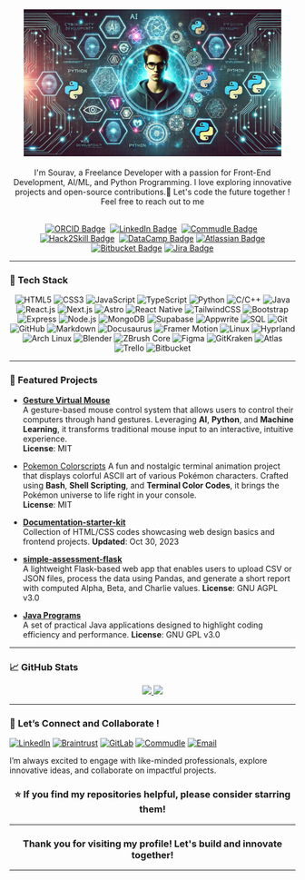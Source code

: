 <div align="center">
	<a href="https://tinyurl.com/257vmnj4" target="_blank">
		<img src="images/github.png" alt="Sourav Ishan" height="50%" width="90%" />
	</a>
</div>
<br/>
<div align="center">
	I'm Sourav, a Freelance Developer with a passion for Front-End Development, AI/ML, and Python Programming. I love exploring innovative projects and open-source contributions.🚀 Let's code the future together !
 <br>Feel free to reach out to me 
</div>

<br>

<p align="center">
	<a href="https://www.orcid.org/0009-0003-4700-6581" target="_blank"><img src="https://img.shields.io/badge/ORCID-0009--0003--4700--6581-%230076D6?style=for-the-badge&logo=orcid&logoColor=white" alt="ORCID Badge"/></a>&nbsp;
	<a href="https://www.linkedin.com/in/sourav-sourav-585b69208" target="_blank"><img src="https://img.shields.io/badge/LinkedIn-Sourav_Ishan-%230A66C2?style=for-the-badge&logo=linkedin&logoColor=white" alt="LinkedIn Badge"/></a>&nbsp;
	<a href="https://www.commudle.com/users/Sourav74511" target="_blank"><img src="https://img.shields.io/badge/Commudle-Sourav74511-%230D0D0D?style=for-the-badge&logo=commudle&logoColor=white" alt="Commudle Badge"/></a>&nbsp;
	<a href="https://vision.hack2skill.com/dashboard/user_private_profile/about?userId=6715dbdd6b04b3b58f68d14d&isEdit=true&tabIndex=about&utm_source=h2shomepage&utm_medium=h2shomepage" target="_blank"><img src="https://img.shields.io/badge/Hack2Skill-%23F9A825?style=for-the-badge&logo=hackster&logoColor=white" alt="Hack2Skill Badge" /></a>&nbsp;
	<a href="https://www.datacamp.com/portfolio/darkeyexcode" target="_blank"><img src="https://img.shields.io/badge/DataCamp-DarkeyExCode-%233D74E4?style=for-the-badge&logo=datacamp&logoColor=white" alt="DataCamp Badge" /></a>
    <a href="https://team.atlassian.com/your-work?cloudId=82d49f09-eeb4-465d-9163-ac2a61b31af5" target="_blank"><img src="https://img.shields.io/badge/Atlassian-Profile-%230A66C2?style=for-the-badge&logo=atlassian&logoColor=white" alt="Atlassian Badge" /></a>
    <a href="https://bitbucket.org/" target="_blank"><img src="https://img.shields.io/badge/Bitbucket-Profile-%230A66C2?style=for-the-badge&logo=bitbucket&logoColor=white" alt="Bitbucket Badge" /></a>
    <a href="https://www.atlassian.com/software/jira" target="_blank"><img src="https://img.shields.io/badge/Jira-Dashboard-%230A66C2?style=for-the-badge&logo=jira&logoColor=white" alt="Jira Badge" /></a>

</p>

---

### 🔧 Tech Stack
<p align="center">
	<img alt="HTML5" src="https://img.shields.io/badge/html5-%23fca9ae.svg?style=for-the-badge&logo=html5&logoColor=140200"/>
	<img alt="CSS3" src="https://img.shields.io/badge/css3-%23ffd2ce.svg?style=for-the-badge&logo=css3&logoColor=140200"/>
	<img alt="JavaScript" src="https://img.shields.io/badge/javascript-%23e4626b.svg?style=for-the-badge&logo=javascript&logoColor=%23F7DF1E"/>
	<img alt="TypeScript" src="https://img.shields.io/badge/typescript-%23017B8B.svg?style=for-the-badge&logo=typescript&logoColor=white"/>
	<img alt="Python" src="https://img.shields.io/badge/python-%23fca9ae.svg?style=for-the-badge&logo=python&logoColor=140200"/>
	<img alt="C/C++" src="https://img.shields.io/badge/c%2B%2B-%23e4626b.svg?style=for-the-badge&logo=cplusplus&logoColor=140200"/>
	<img alt="Java" src="https://img.shields.io/badge/java-%23e4626b.svg?style=for-the-badge&logo=java&logoColor=140200"/>
	<img alt="React.js" src="https://img.shields.io/badge/react.js-%230A66C2.svg?style=for-the-badge&logo=react&logoColor=white"/>
	<img alt="Next.js" src="https://img.shields.io/badge/next.js-%23ffd2ce.svg?style=for-the-badge&logo=next.js&logoColor=black"/>
	<img alt="Astro" src="https://img.shields.io/badge/astro-%23e4626b.svg?style=for-the-badge&logo=astro&logoColor=white"/>
	<img alt="React Native" src="https://img.shields.io/badge/react%20native-%23F7DF1E.svg?style=for-the-badge&logo=react&logoColor=black"/>
	<img alt="TailwindCSS" src="https://img.shields.io/badge/tailwindcss-%231ca1f1.svg?style=for-the-badge&logo=tailwindcss&logoColor=white"/>
	<img alt="Bootstrap" src="https://img.shields.io/badge/bootstrap-%231ca1f1.svg?style=for-the-badge&logo=bootstrap&logoColor=white"/>
	<img alt="Express" src="https://img.shields.io/badge/express-%23ffd2ce.svg?style=for-the-badge&logo=express&logoColor=black"/>
	<img alt="Node.js" src="https://img.shields.io/badge/node.js-%2342b93e.svg?style=for-the-badge&logo=node.js&logoColor=white"/>
	<img alt="MongoDB" src="https://img.shields.io/badge/mongodb-%2300173A.svg?style=for-the-badge&logo=mongodb&logoColor=white"/>
	<img alt="Supabase" src="https://img.shields.io/badge/supabase-%23e4626b.svg?style=for-the-badge&logo=supabase&logoColor=white"/>
	<img alt="Appwrite" src="https://img.shields.io/badge/appwrite-%2307B3A0.svg?style=for-the-badge&logo=appwrite&logoColor=white"/>
	<img alt="SQL" src="https://img.shields.io/badge/sql-%23fca9ae.svg?style=for-the-badge&logo=sql&logoColor=black"/>
	<img alt="Git" src="https://img.shields.io/badge/git-%23ffd2ce.svg?style=for-the-badge&logo=git&logoColor=black"/>
	<img alt="GitHub" src="https://img.shields.io/badge/github-%23e4626b.svg?style=for-the-badge&logo=github&logoColor=140200"/>
	<img alt="Markdown" src="https://img.shields.io/badge/markdown-%231ca1f1.svg?style=for-the-badge&logo=markdown&logoColor=white"/>
	<img alt="Docusaurus" src="https://img.shields.io/badge/docusaurus-%23ffd2ce.svg?style=for-the-badge&logo=docusaurus&logoColor=black"/>
	<img alt="Framer Motion" src="https://img.shields.io/badge/framer_motion-%23e4626b.svg?style=for-the-badge&logo=framer&logoColor=white"/>
	<img alt="Linux" src="https://img.shields.io/badge/Linux-%23F7DF1E.svg?style=for-the-badge&logo=linux&logoColor=black"/>
	<img alt="Hyprland" src="https://img.shields.io/badge/Hyprland-%23ffd2ce.svg?style=for-the-badge&logo=linux&logoColor=140200"/>
	<img alt="Arch Linux" src="https://img.shields.io/badge/Arch_Linux-%2300178C.svg?style=for-the-badge&logo=arch-linux&logoColor=white"/>
	<img alt="Blender" src="https://img.shields.io/badge/blender-%23F7DF1E.svg?style=for-the-badge&logo=blender&logoColor=white"/>
	<img alt="ZBrush Core" src="https://img.shields.io/badge/zbrushcore-%23e4626b.svg?style=for-the-badge&logo=zbrush&logoColor=black"/>
	<img alt="Figma" src="https://img.shields.io/badge/figma-%23ffd2ce.svg?style=for-the-badge&logo=figma&logoColor=black"/>
	<img alt="GitKraken" src="https://img.shields.io/badge/gitkraken-%23ffd2ce.svg?style=for-the-badge&logo=gitkraken&logoColor=black"/>
	<img alt="Atlas" src="https://img.shields.io/badge/atlas-ishan_sourav-%230A66C2.svg?style=for-the-badge&logo=atlassian&logoColor=white"/>
	<img alt="Trello" src="https://img.shields.io/badge/trello-%23F7DF1E.svg?style=for-the-badge&logo=trello&logoColor=black"/>
	<img alt="Bitbucket" src="https://img.shields.io/badge/bitbucket-%230A66C2.svg?style=for-the-badge&logo=bitbucket&logoColor=white"/>
</p>

---

### 🚀 Featured Projects
- **[Gesture Virtual Mouse](https://github.com/Ishansourav/gesture-virtual-mouse)**  
  A gesture-based mouse control system that allows users to control their computers through hand gestures.
  Leveraging **AI**, **Python**, and **Machine Learning**, it transforms traditional mouse input to an interactive, intuitive experience.  
  **License**: MIT
  
-  [Pokemon Colorscripts](https://gitlab.com/Ishansourav/pokemon-colorscripts)
    A fun and nostalgic terminal animation project that displays colorful ASCII art of various Pokémon characters. Crafted using **Bash**, **Shell Scripting**, and **Terminal Color Codes**,
   it brings the Pokémon universe to life right in your console.  
    **License**: MIT

- **[Documentation-starter-kit](https://github.com/Ishansourav/documentation-starter-kit)**  
  Collection of HTML/CSS codes showcasing web design basics and frontend projects. **Updated**: Oct 30, 2023

- **[simple-assessment-flask](https://github.com/Ishansourav/simple-assessment-flask)**  
  A lightweight Flask-based web app that enables users to upload CSV or JSON files, process the data using Pandas, and generate a short report with computed Alpha, Beta, and Charlie values. **License**: GNU AGPL v3.0

- **[Java Programs](https://github.com/Ishansourav/Java-Programs)**  
  A set of practical Java applications designed to highlight coding efficiency and performance. **License**: GNU GPL v3.0

---

### 📈 GitHub Stats
<p align="center">
    <a href="https://github.com/Ishansourav">
        <!-- GitHub Stats -->
        <img height="180em" src="https://github-readme-stats.vercel.app/api?username=Ishansourav&show_icons=true&bg_color=000325&text_color=ffffff&title_color=gold&border_color=ffd2ce&icon_color=e4626b" />
        <!-- Top Languages -->
        <img height="180em" src="https://github-readme-stats.vercel.app/api/top-langs/?username=Ishansourav&bg_color=000325&text_color=ffffff&title_color=gold&border_color=ffd2ce&icon_color=e4626b&layout=compact&langs_count=8" />
    </a>
</p>


---

### 🚀 **Let’s Connect and Collaborate !**

[![LinkedIn](https://img.shields.io/badge/LinkedIn-Sourav-blue?logo=linkedin)](https://www.linkedin.com/in/sourav-sourav-585b69208/)
[![Braintrust](https://img.shields.io/badge/Braintrust-Profile-orange?logo=braintrust)](https://app.usebraintrust.com/talent/1606360/)
[![GitLab](https://img.shields.io/badge/GitLab-Ishansourav-orange?logo=gitlab)](https://gitlab.com/Ishansourav)
[![Commudle](https://img.shields.io/badge/Commudle-Sourav74511-blueviolet?logo=commudle)](https://www.commudle.com/users/Sourav74511)
[![Email](https://img.shields.io/badge/Email-ishan07o4511@outlook.com-red?logo=gmail)](mailto:ishan07o4511@outlook.com)

I’m always excited to engage with like-minded professionals, explore innovative ideas, and collaborate on impactful projects.

<h3 align="center">⭐️ If you find my repositories helpful, please consider starring them!</h3>

---
<div align="center">


### Thank you for visiting my profile! Let's build and innovate together!

</div>

---

